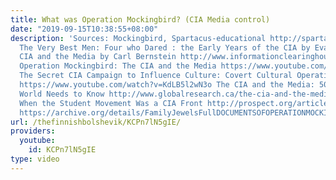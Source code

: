 ```yaml
---
title: What was Operation Mockingbird? (CIA Media control)
date: "2019-09-15T10:38:55+08:00"
description: 'Sources: Mockingbird, Spartacus-educational http://spartacus-educational.com/JFKmockingbird.htm
  The Very Best Men: Four who Dared : the Early Years of the CIA by Evan Thomas The
  CIA and the Media by Carl Bernstein http://www.informationclearinghouse.info/article28610.htm
  Operation Mockingbird: The CIA and the Media https://www.youtube.com/watch?v=Z6Hm0Sla65E
  The Secret CIA Campaign to Influence Culture: Covert Cultural Operations (2000)
  https://www.youtube.com/watch?v=KdLB5l2wN3o The CIA and the Media: 50 Facts the
  World Needs to Know http://www.globalresearch.ca/the-cia-and-the-media-50-facts-the-world-needs-to-know
  When the Student Movement Was a CIA Front http://prospect.org/article/when-student-movement-was-cia-front
  https://archive.org/details/FamilyJewelsFullDOCUMENTSOFOPERATIONMOCKINGBIRD703_20161'
url: /thefinnishbolshevik/KCPn7lN5gIE/
providers:
  youtube:
    id: KCPn7lN5gIE
type: video
---
```

